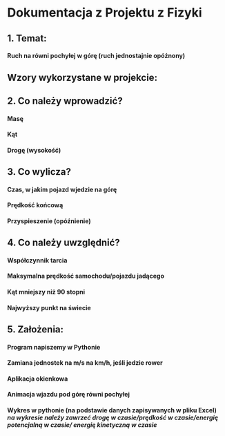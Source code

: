 # Dokumentacja z Projektu z Fizyki 
## **1. Temat:**
#### Ruch na równi pochyłej w górę (ruch jednostajnie opóźnony)
## **Wzory wykorzystane w projekcie:**
#### 
## **2. Co należy wprowadzić?**
#### Masę
#### Kąt
#### Drogę (wysokość)
## **3. Co wylicza?**
#### Czas, w jakim pojazd wjedzie na górę 
#### Prędkość końcową 
#### Przyspieszenie (opóźnienie)
## **4. Co należy uwzględnić?**
#### Współczynnik tarcia
#### Maksymalna prędkość samochodu/pojazdu jadącego
#### Kąt mniejszy niż 90 stopni 
#### Najwyższy punkt na świecie
## **5. Założenia:**
#### Program napiszemy w Pythonie
#### Zamiana jednostek na m/s na km/h, jeśli jedzie rower
#### Aplikacja okienkowa
#### Animacja wjazdu pod górę równi pochyłej 
#### Wykres w pythonie (na podstawie danych zapisywanych w pliku Excel) _na wykresie należy zawrzeć drogę w czasie/prędkość w czasie/energię potencjalną w czasie/ energię kinetyczną w czasie_
